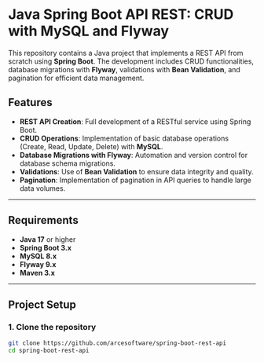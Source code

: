 # Java Spring Boot API REST: CRUD with MySQL and Flyway

This repository contains a Java project that implements a REST API from scratch using **Spring Boot**. The development includes CRUD functionalities, database migrations with **Flyway**, validations with **Bean Validation**, and pagination for efficient data management.

## Features
- **REST API Creation**: Full development of a RESTful service using Spring Boot.
- **CRUD Operations**: Implementation of basic database operations (Create, Read, Update, Delete) with **MySQL**.
- **Database Migrations with Flyway**: Automation and version control for database schema migrations.
- **Validations**: Use of **Bean Validation** to ensure data integrity and quality.
- **Pagination**: Implementation of pagination in API queries to handle large data volumes.

---

## Requirements
- **Java 17** or higher
- **Spring Boot 3.x**
- **MySQL 8.x**
- **Flyway 9.x**
- **Maven 3.x**

---

## Project Setup

### 1. Clone the repository
```bash
git clone https://github.com/arcesoftware/spring-boot-rest-api
cd spring-boot-rest-api

